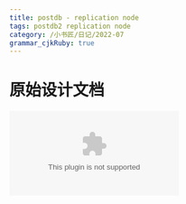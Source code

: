 ```yaml
---
title: postdb - replication node
tags: postdb2 replication node
category: /小书匠/日记/2022-07
grammar_cjkRuby: true
---
```

# 原始设计文档
 ![replic设计说明_v3](./attachments/replic设计说明_v3.docx)
 